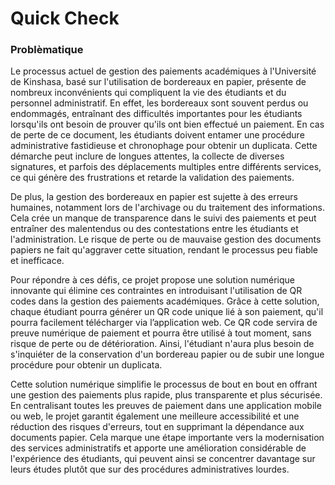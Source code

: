 # Quick Check

### Problèmatique

<p>
Le processus actuel de gestion des paiements académiques à l'Université de Kinshasa, basé sur l'utilisation de bordereaux en papier, présente de nombreux inconvénients qui compliquent la vie des étudiants et du personnel administratif. En effet, les bordereaux sont souvent perdus ou endommagés, entraînant des difficultés importantes pour les étudiants lorsqu'ils ont besoin de prouver qu'ils ont bien effectué un paiement. En cas de perte de ce document, les étudiants doivent entamer une procédure administrative fastidieuse et chronophage pour obtenir un duplicata. Cette démarche peut inclure de longues attentes, la collecte de diverses signatures, et parfois des déplacements multiples entre différents services, ce qui génère des frustrations et retarde la validation des paiements.

</p>

<p> 
De plus, la gestion des bordereaux en papier est sujette à des erreurs humaines, notamment lors de l'archivage ou du traitement des informations. Cela crée un manque de transparence dans le suivi des paiements et peut entraîner des malentendus ou des contestations entre les étudiants et l'administration. Le risque de perte ou de mauvaise gestion des documents papiers ne fait qu'aggraver cette situation, rendant le processus peu fiable et inefficace.

</p>

<p>

Pour répondre à ces défis, ce projet propose une solution numérique innovante qui élimine ces contraintes en introduisant l'utilisation de QR codes dans la gestion des paiements académiques. Grâce à cette solution, chaque étudiant pourra générer un QR code unique lié à son paiement, qu'il pourra facilement télécharger via l’application web. Ce QR code servira de preuve numérique de paiement et pourra être utilisé à tout moment, sans risque de perte ou de détérioration. Ainsi, l'étudiant n'aura plus besoin de s'inquiéter de la conservation d'un bordereau papier ou de subir une longue procédure pour obtenir un duplicata.

</p>

<p> 
Cette solution numérique simplifie le processus de bout en bout en offrant une gestion des paiements plus rapide, plus transparente et plus sécurisée. En centralisant toutes les preuves de paiement dans une application mobile ou web, le projet garantit également une meilleure accessibilité et une réduction des risques d'erreurs, tout en supprimant la dépendance aux documents papier. Cela marque une étape importante vers la modernisation des services administratifs et apporte une amélioration considérable de l'expérience des étudiants, qui peuvent ainsi se concentrer davantage sur leurs études plutôt que sur des procédures administratives lourdes.
</p>
